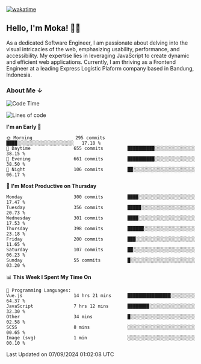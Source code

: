 [![wakatime](https://wakatime.com/badge/user/af9abd23-dba3-4dbe-973c-b045a9417a55.svg?style=social)](https://wakatime.com/@af9abd23-dba3-4dbe-973c-b045a9417a55)
## Hello, I'm Moka! 👋🏼


As a dedicated Software Engineer, I am passionate about delving into the visual intricacies of the web, emphasizing usability, performance, and accessibility. My expertise lies in leveraging JavaScript to create dynamic and efficient web applications. Currently, I am thriving as a Frontend Engineer at a leading Express Logistic Plaform company based in Bandung, Indonesia.

### About Me ↓

<!--START_SECTION:waka-->
![Code Time](http://img.shields.io/badge/Code%20Time-10%2C938%20hrs%2034%20mins-blue)

![Lines of code](https://img.shields.io/badge/From%20Hello%20World%20I%27ve%20Written-4.0%20million%20lines%20of%20code-blue)

**I'm an Early 🐤** 

```text
🌞 Morning                295 commits         ████░░░░░░░░░░░░░░░░░░░░░   17.18 % 
🌆 Daytime                655 commits         ██████████░░░░░░░░░░░░░░░   38.15 % 
🌃 Evening                661 commits         ██████████░░░░░░░░░░░░░░░   38.50 % 
🌙 Night                  106 commits         ██░░░░░░░░░░░░░░░░░░░░░░░   06.17 % 
```
📅 **I'm Most Productive on Thursday** 

```text
Monday                   300 commits         ████░░░░░░░░░░░░░░░░░░░░░   17.47 % 
Tuesday                  356 commits         █████░░░░░░░░░░░░░░░░░░░░   20.73 % 
Wednesday                301 commits         ████░░░░░░░░░░░░░░░░░░░░░   17.53 % 
Thursday                 398 commits         ██████░░░░░░░░░░░░░░░░░░░   23.18 % 
Friday                   200 commits         ███░░░░░░░░░░░░░░░░░░░░░░   11.65 % 
Saturday                 107 commits         ██░░░░░░░░░░░░░░░░░░░░░░░   06.23 % 
Sunday                   55 commits          █░░░░░░░░░░░░░░░░░░░░░░░░   03.20 % 
```


📊 **This Week I Spent My Time On** 

```text
💬 Programming Languages: 
Vue.js                   14 hrs 21 mins      ████████████████░░░░░░░░░   64.37 % 
JavaScript               7 hrs 12 mins       ████████░░░░░░░░░░░░░░░░░   32.30 % 
Other                    34 mins             █░░░░░░░░░░░░░░░░░░░░░░░░   02.58 % 
SCSS                     8 mins              ░░░░░░░░░░░░░░░░░░░░░░░░░   00.65 % 
Image (svg)              1 min               ░░░░░░░░░░░░░░░░░░░░░░░░░   00.10 % 
```


 Last Updated on 07/09/2024 01:02:08 UTC
<!--END_SECTION:waka-->
